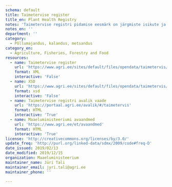 ```yaml
---
schema: default
title: Taimetervise register
title_en: Plant Health Registry
notes: 'Taimetervise registri pidamise eesmärk on järgmiste isikute ja nende tegevuse kohta andmete kogumine ja süstematiseerimine, et võimaldada isikute ja nende tegevuse üle arvestuse pidamist ning järelevalve teostamist. Registri vastutav töötleja on Maaeluministeerium ja volitatud töötleja on Põllumajandusamet (PMA). Täpsemat teavet taimetervise registri kohta saab PMA kodulehelt.'
notes_en: ''
department: ''
category:
  - Põllumajandus, kalandus, metsandus
category_en:
  - Agriculture, Fisheries, Forestry and Food
resources:
  - name: Taimetervise register
    url: 'https://www.agri.ee/sites/default/files/opendata/taimetervis/taimetervis.xml'
    format: XML
    interactive: 'False'
  - name: XSD
    url: 'https://www.agri.ee/sites/default/files/opendata/taimetervis/taimetervis.xsd'
    format: xsd
    interactive: 'False'
  - name: Taimetervise registri avalik vaade
    url: 'https://portaal.agri.ee/avalik/#/taimetervis'
    format: HTML
    interactive: 'True'
  - name: Maaeluministeeriumi avaandmed
    url: 'https://www.agri.ee/et/avaandmed'
    format: HTML
    interactive: 'True'
license: 'http://creativecommons.org/licenses/by/3.0/'
update_freq: 'http://purl.org/linked-data/sdmx/2009/code#freq-D'
date_issued: 2019/02/13
date_modified: 2019/12/15
organization: Maaeluministeerium
maintainer_name: Jüri Tali
maintainer_email: jyri.tali@agri.ee
maintainer_phone: ''

---
```

